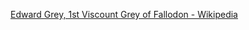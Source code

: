 ﻿[Edward Grey, 1st Viscount Grey of Fallodon - Wikipedia](https://en.wikipedia.org/wiki/Edward_Grey,_1st_Viscount_Grey_of_Fallodon)